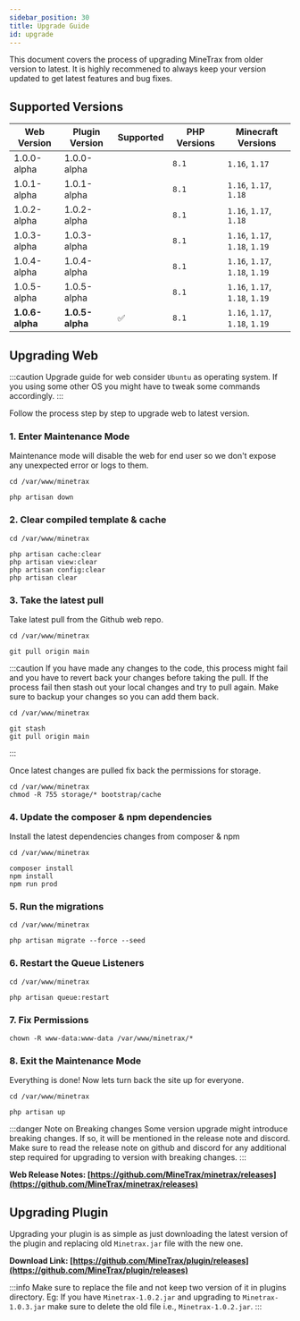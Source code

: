 ```yaml
---
sidebar_position: 30
title: Upgrade Guide
id: upgrade
---
```


This document covers the process of upgrading MineTrax from older version to latest.
It is highly recommened to always keep your version updated to get latest features and bug fixes.

## Supported Versions
|Web Version|Plugin Version|Supported|PHP Versions|Minecraft Versions|
|---|---|---|---|---|
|1.0.0-alpha|1.0.0-alpha| |`8.1`|`1.16`, `1.17`|
|1.0.1-alpha|1.0.1-alpha| |`8.1`|`1.16`, `1.17`, `1.18`|
|1.0.2-alpha|1.0.2-alpha| |`8.1`|`1.16`, `1.17`, `1.18`|
|1.0.3-alpha|1.0.3-alpha| |`8.1`|`1.16`, `1.17`, `1.18`, `1.19`|
|1.0.4-alpha|1.0.4-alpha| |`8.1`|`1.16`, `1.17`, `1.18`, `1.19`|
|1.0.5-alpha|1.0.5-alpha| |`8.1`|`1.16`, `1.17`, `1.18`, `1.19`|
|<b>1.0.6-alpha</b>|<b>1.0.5-alpha</b>|✅|`8.1`|`1.16`, `1.17`, `1.18`, `1.19`|

## Upgrading Web
:::caution
Upgrade guide for web consider `Ubuntu` as operating system. If you using some other OS you might have to tweak some commands accordingly.
:::

Follow the process step by step to upgrade web to latest version.

### 1. Enter Maintenance Mode
Maintenance mode will disable the web for end user so we don't expose any unexpected error or logs to them.
```
cd /var/www/minetrax

php artisan down
```

### 2. Clear compiled template & cache
```
cd /var/www/minetrax

php artisan cache:clear
php artisan view:clear
php artisan config:clear
php artisan clear
```

### 3. Take the latest pull
Take latest pull from the Github web repo.
```
cd /var/www/minetrax

git pull origin main
```

:::caution
If you have made any changes to the code, this process might fail and you have to revert back your changes before taking the pull. If the process fail then stash out your local changes and try to pull again. Make sure to backup your changes so you can add them back.
```
cd /var/www/minetrax

git stash
git pull origin main
```
:::

Once latest changes are pulled fix back the permissions for storage.
```
cd /var/www/minetrax
chmod -R 755 storage/* bootstrap/cache
```

### 4. Update the composer & npm dependencies
Install the latest dependencies changes from composer & npm
```
cd /var/www/minetrax

composer install
npm install
npm run prod
```

### 5. Run the migrations
```
cd /var/www/minetrax

php artisan migrate --force --seed
```

### 6. Restart the Queue Listeners
```
cd /var/www/minetrax

php artisan queue:restart
```

### 7. Fix Permissions
```
chown -R www-data:www-data /var/www/minetrax/*
```

### 8. Exit the Maintenance Mode
Everything is done! Now lets turn back the site up for everyone.
```
cd /var/www/minetrax

php artisan up
```


:::danger Note on Breaking changes
Some version upgrade might introduce breaking changes. If so, it will be mentioned in the release note and discord.
Make sure to read the release note on github and discord for any additional step required for upgrading to version with breaking changes.
:::

**Web Release Notes: [https://github.com/MineTrax/minetrax/releases](https://github.com/MineTrax/minetrax/releases)**

## Upgrading Plugin
Upgrading your plugin is as simple as just downloading the latest version of the plugin and replacing old `Minetrax.jar` file with the new one. 

**Download Link: [https://github.com/MineTrax/plugin/releases](https://github.com/MineTrax/plugin/releases)**

:::info
Make sure to replace the file and not keep two version of it in plugins directory. 
Eg: If you have `Minetrax-1.0.2.jar` and upgrading to `Minetrax-1.0.3.jar` make sure to delete the old file i.e., `Minetrax-1.0.2.jar`.
:::